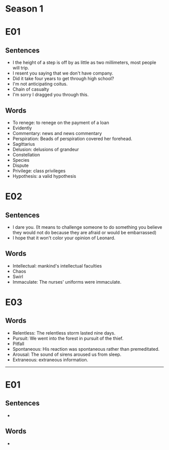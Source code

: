 # Season 1

# E01

## Sentences

- I the height of a step is off by as little as two millimeters, most people will trip.
- I resent you saying that we don't have company.
- Did it take four years to get through high school?
- I'm not anticipating coitus.
- Chain of casualty
- I'm sorry I dragged you through this.

## Words

- To renege: to renege on the payment of a loan
- Evidently
- Commentary: news and news commentary
- Perspiration: Beads of perspiration covered her forehead.
- Sagittarius
- Delusion: delusions of grandeur
- Constellation
- Species
- Dispute
- Privilege: class privileges
- Hypothesis: a valid hypothesis

# E02

## Sentences

- I dare you. (It means to challenge someone to do something you believe they would not do because they are afraid or would be embarrassed)
- I hope that it won't color your opinion of Leonard.

## Words

- Intellectual: mankind's intellectual faculties
- Chaos
- Swirl
- Immaculate: The nurses' uniforms were immaculate.

# E03

## Words

- Relentless: The relentless storm lasted nine days.
- Pursuit: We went into the forest in pursuit of the thief.
- Pitfall
- Spontaneous: His reaction was spontaneous rather than premeditated.
- Arousal: The sound of sirens aroused us from sleep.
- Extraneous: extraneous information.

---

# E01

## Sentences

- 

## Words

-